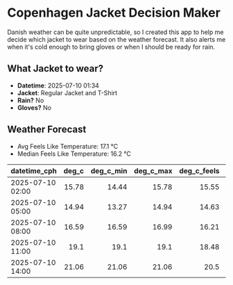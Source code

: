 
# Copenhagen Jacket Decision Maker

Danish weather can be quite unpredictable, so I created this app to help me decide which jacket to wear based on the weather forecast. 
It also alerts me when it's cold enough to bring gloves or when I should be ready for rain.

## What Jacket to wear?

- **Datetime**: 2025-07-10 01:34
- **Jacket**: Regular Jacket and T-Shirt
- **Rain?** No
- **Gloves?** No

## Weather Forecast
- Avg Feels Like Temperature: 17.1 °C
- Median Feels Like Temperature: 16.2 °C

| datetime_cph     |   deg_c |   deg_c_min |   deg_c_max |   deg_c_feels | weather   | wind   | rain   |
|:-----------------|--------:|------------:|------------:|--------------:|:----------|:-------|:-------|
| 2025-07-10 02:00 |   15.78 |       14.44 |       15.78 |         15.55 | Clouds    | Low    | None   |
| 2025-07-10 05:00 |   14.94 |       13.27 |       14.94 |         14.63 | Clouds    | Low    | None   |
| 2025-07-10 08:00 |   16.59 |       16.59 |       16.99 |         16.21 | Clouds    | Low    | None   |
| 2025-07-10 11:00 |   19.1  |       19.1  |       19.1  |         18.48 | Clear     | Low    | None   |
| 2025-07-10 14:00 |   21.06 |       21.06 |       21.06 |         20.5  | Clear     | Low    | None   |
        